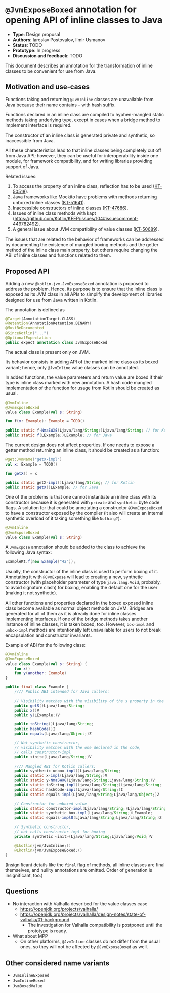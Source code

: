 # `@JvmExposeBoxed` annotation for opening API of inline classes to Java

* **Type**: Design proposal
* **Authors**: Iaroslav Postovalov, Ilmir Usmanov
* **Status**: TODO
* **Prototype**: In progress
* **Discussion and feedback**: TODO

This document describes an annotation for the transformation of inline classes to be convenient for use from Java.

## Motivation and use-cases

Functions taking and returning `@JvmInline` classes are unavailable from Java because their name contains `-` with hash suffix.

Functions declared in an inline class are compiled to hyphen-mangled static methods taking underlying type, except in cases when a bridge method to implement interface is required.

The constructor of an inline class is generated private and synthetic, so inaccessible from Java.

All these characteristics lead to that inline classes being completely cut off from Java API; however, they can be useful for interoperability inside one module, for framework compatibility, and for writing libraries providing support of Java.

Related issues:

1. To access the property of an inline class, reflection has to be used ([KT-50518](https://youtrack.jetbrains.com/issue/KT-50518)).
2. Java frameworks like Mockito have problems with methods returning unboxed inline classes ([KT-51641](https://youtrack.jetbrains.com/issue/KT-51641)).
3. Inaccessible constructors of inline classes ([KT-47686](https://youtrack.jetbrains.com/issue/KT-47686)).
4. Issues of inline class methods with kapt (https://github.com/Kotlin/KEEP/issues/104#issuecomment-449782492).
5. A general issue about JVM compatibility of value classes ([KT-50689](https://youtrack.jetbrains.com/issue/KT-50689)).

The issues that are related to the behavior of frameworks can be addressed by documenting the existence of mangled boxing methods and the getter method of the inline class main property, but others require changing the ABI of inline classes and functions related to them.

## Proposed API

Adding a new `@kotlin.jvm.JvmExposeBoxed` annotation is proposed to address the problem. Hence, its purpose is to ensure that the inline class is exposed as its JVM class in all APIs to simplify the development of libraries designed for use from Java written in Kotlin.

The annotation is defined as

```kotlin
@Target(AnnotationTarget.CLASS)
@Retention(AnnotationRetention.BINARY)
@MustBeDocumented
@SinceKotlin("...")
@OptionalExpectation
public expect annotation class JvmExposeBoxed
```

The actual class is present only on JVM.

Its behavior consists in adding API of the marked inline class as its boxed variant; hence, only `@JvmInline` value classes can be annotated.

In added functions, the value parameters and return value are boxed if their type is inline class marked with new annotation. A hash code mangled implementation of the function for usage from Kotlin should be created as usual.

```kotlin
@JvmInline
@JvmExposeBoxed
value class Example(val s: String)

fun f(x: Example): Example = TODO()
```

```java
public static f-NmaSWX8(Ljava/lang/String;)Ljava/lang/String; // for Kotlin
public static f(LExample;)LExample; // for Java
```

The current design does not affect properties. If one needs to expose a getter method returning an inline class, it should be created as a function:

```kotlin
@get:JvmName("getX-impl")
val x: Example = TODO()

fun getX() = x
```

```java
public static getX-impl()Ljava/lang/String; // for Kotlin
public static getX()LExample; // for Java
```

One of the problems is that one cannot instantiate an inline class with its constructor because it is generated with `private` and `synthetic` byte code flags. A solution for that could be annotating a constructor `@JvmExposeBoxed`  to have a constructor exposed by the compiler (it also will create an internal synthetic overload of it taking something like `Nothing?`).

```kotlin
@JvmInline 
@JvmExposeBoxed
value class Example(val s: String)
```

A `JvmExpose` annotation should be added to the class to achieve the following Java syntax:

```java
ExampleKt.f(new Example("42"));
```

Usually, the constructor of the inline class is used to perform boxing of it. Annotating it with `@JvmExpose` will lead to creating a new, synthetic constructor (with placeholder parameter of type `java.lang.Void`, probably, to avoid signature clash) for boxing, enabling the default one for the user (making it not synthetic).

All other functions and properties declared in the boxed exposed inline class become available as normal object methods on JVM. Bridges are generated for all of them as it is already done for inline classes implementing interfaces. If one of the bridge methods takes another instance of inline classes, it is taken boxed, too. However, `box-impl` and `unbox-impl` methods are intentionally left unavailable for users to not break encapsulation and constructor invariants.

Example of ABI for the following class:

```kotlin
@JvmInline
@JvmExposeBoxed
value class Example(val s: String) {
    fun x()
    fun y(another: Example)
}
```

```java
public final class Example {
    //// Public ABI intended for Java callers:

    // Visibility matches with the visibility of the s property in the code
    public getS()Ljava/lang/String;
    public x()V
    public y(LExample;)V

    public toString()Ljava/lang/String;
    public hashCode()I
    public equals(Ljava/lang/Object;)Z

    // Not synthetic constructor,
    // visibility matches with the one declared in the code,
    // calls constructor-impl
    public <init>(Ljava/lang/String;)V

    //// Mangled ABI for Kotlin callers:
    public synthetic unbox-impl()Ljava/lang/String;
    public static x-impl(Ljava/lang/String;)V
    public static y-NmaSWX8(Ljava/lang/String;Ljava/lang/String;)V
    public static toString-impl(Ljava/lang/String;)Ljava/lang/String;
    public static hashCode-impl(Ljava/lang/String;)I
    public static equals-impl(Ljava/lang/String;Ljava/lang/Object;)Z

    // Constructor for unboxed value
    public static constructor-impl(Ljava/lang/String;)Ljava/lang/String;
    public static synthetic box-impl(Ljava/lang/String;)LExample;
    public static equals-impl0(Ljava/lang/String;Ljava/lang/String;)Z

    // Synthetic constructor,
    // not calls constructor-impl for boxing
    private synthetic <init>(Ljava/lang/String;Ljava/lang/Void;)V

    @Lkotlin/jvm/JvmInline;()
    @Lkotlin/jvm/JvmExposeBoxed;()
}
```

(Insignificant details like the `final` flag of methods, all inline classes are final themselves, and nullity annotations are omitted. Order of generation is insignificant, too.)

## Questions

* No interaction with Valhalla described for the value classes case
    * https://openjdk.org/projects/valhalla/
    * https://openjdk.org/projects/valhalla/design-notes/state-of-valhalla/01-background
        * The investigation for Valhalla compatibility is postponed until the prototype is ready.
* What about MPP
    * On other platforms, `@JvmInline` classes do not differ from the usual ones, so they will not be affected by `@JvmExposeBoxed` as well.

##  Other considered name variants

* `JvmInlineExposed`
* `JvmInlineBoxed`
* `JvmBoxedValue`
